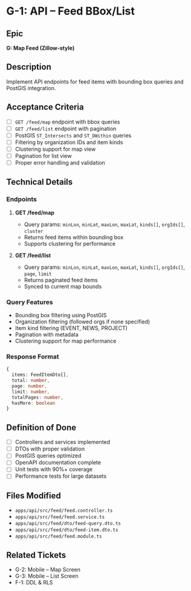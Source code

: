 # G-1: API – Feed BBox/List

## Epic
**G: Map Feed (Zillow-style)**

## Description
Implement API endpoints for feed items with bounding box queries and PostGIS integration.

## Acceptance Criteria
- [ ] `GET /feed/map` endpoint with bbox queries
- [ ] `GET /feed/list` endpoint with pagination
- [ ] PostGIS `ST_Intersects` and `ST_DWithin` queries
- [ ] Filtering by organization IDs and item kinds
- [ ] Clustering support for map view
- [ ] Pagination for list view
- [ ] Proper error handling and validation

## Technical Details

### Endpoints
1. **GET /feed/map**
   - Query params: `minLon`, `minLat`, `maxLon`, `maxLat`, `kinds[]`, `orgIds[]`, `cluster`
   - Returns feed items within bounding box
   - Supports clustering for performance

2. **GET /feed/list**
   - Query params: `minLon`, `minLat`, `maxLon`, `maxLat`, `kinds[]`, `orgIds[]`, `page`, `limit`
   - Returns paginated feed items
   - Synced to current map bounds

### Query Features
- Bounding box filtering using PostGIS
- Organization filtering (followed orgs if none specified)
- Item kind filtering (EVENT, NEWS, PROJECT)
- Pagination with metadata
- Clustering support for map performance

### Response Format
```typescript
{
  items: FeedItemDto[],
  total: number,
  page: number,
  limit: number,
  totalPages: number,
  hasMore: boolean
}
```

## Definition of Done
- [ ] Controllers and services implemented
- [ ] DTOs with proper validation
- [ ] PostGIS queries optimized
- [ ] OpenAPI documentation complete
- [ ] Unit tests with 90%+ coverage
- [ ] Performance tests for large datasets

## Files Modified
- `apps/api/src/feed/feed.controller.ts`
- `apps/api/src/feed/feed.service.ts`
- `apps/api/src/feed/dto/feed-query.dto.ts`
- `apps/api/src/feed/dto/feed-item.dto.ts`
- `apps/api/src/feed/feed.module.ts`

## Related Tickets
- G-2: Mobile – Map Screen
- G-3: Mobile – List Screen
- F-1: DDL & RLS
